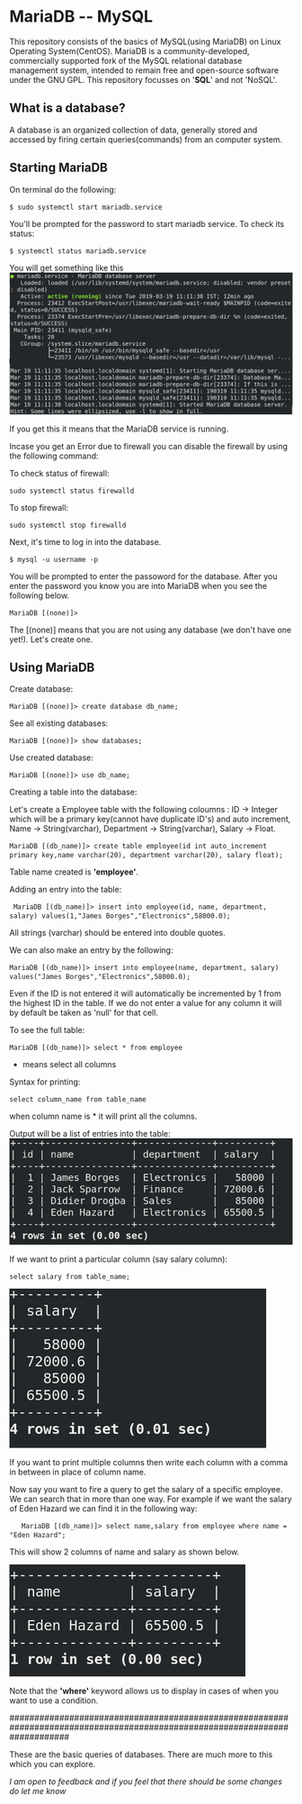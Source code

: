 # MariaDB -- MySQL
This repository consists of the basics of MySQL(using MariaDB) on Linux Operating System(CentOS). MariaDB is a community-developed, commercially supported fork of the MySQL relational database management system, intended to remain free and open-source software under the GNU GPL. This repository focusses on '__SQL__' and not 'NoSQL'.

## What is a database?
A database is an organized collection of data, generally stored and accessed by firing certain queries(commands) from an computer system.

## Starting MariaDB
On terminal do the following:

    $ sudo systemctl start mariadb.service

You'll be prompted for the password to start mariadb service. To check its status:

    $ systemctl status mariadb.service
   
You will get something like this
![alt text](https://github.com/samuelpio01/mariadb-mysql/blob/master/mariadb-status.png)

If you get this it means that the MariaDB service is running. 

Incase you get an Error due to firewall you can disable the firewall by using the following command:

To check status of firewall: 
    
    sudo systemctl status firewalld
    
To stop firewall: 

    sudo systemctl stop firewalld

Next, it's time to log in into the database.

    $ mysql -u username -p

You will be prompted to enter the passoword for the database. After you enter the password you know you are into MariaDB when you see the following below. 
    
    MariaDB [(none)]> 
    
The [(none)] means that you are not using any database (we don't have one yet!). Let's create one.

## Using MariaDB
Create database:

    MariaDB [(none)]> create database db_name;
    
See all existing databases:

    MariaDB [(none)]> show databases;

Use created database:

    MariaDB [(none)]> use db_name;
    
Creating a table into the database:

Let's create a Employee table with the following coloumns : ID -> Integer which will be a primary key(cannot have duplicate ID's) and auto increment, Name -> String(varchar), Department -> String(varchar), Salary -> Float.

    MariaDB [(db_name)]> create table employee(id int auto_increment primary key,name varchar(20), department varchar(20), salary float);

Table name created is __'employee'__.

Adding an entry into the table:

     MariaDB [(db_name)]> insert into employee(id, name, department, salary) values(1,"James Borges","Electronics",58000.0);

All strings (varchar) should be entered into double quotes. 

We can also make an entry by the following:

    MariaDB [(db_name)]> insert into employee(name, department, salary) values("James Borges","Electronics",58000.0);
    
Even if the ID is not entered it will automatically be incremented by 1 from the highest ID in the table. If we do not enter a value for any column it will by default be taken as 'null' for that cell.

To see the full table:

    MariaDB [(db_name)]> select * from employee

 * means select all columns
 
 Syntax for printing:
 
    select column_name from table_name
    
when column name is * it will print all the columns.

Output will be a list of entries into the table:
![alt text](https://github.com/samuelpio01/mariadb-mysql/blob/master/mariadb-table-print.png)

If we want to print a particular column (say salary column):

    select salary from table_name;

![alt text](https://github.com/samuelpio01/mariadb-mysql/blob/master/salary_column.png)

If you want to print multiple columns then write each column with a comma in between in place of column name.


Now say you want to fire a  query to get the salary of a specific employee. We can search that in more than one way. For example if we want the salary of Eden Hazard we can find it in the following way:

        
       MariaDB [(db_name)]> select name,salary from employee where name = "Eden Hazard";
       
This will show 2 columns of name and salary as shown below.

![alt text](https://github.com/samuelpio01/mariadb-mysql/blob/master/using_where.png)

Note that the __'where'__ keyword allows us to display in cases of when you want to use a condition.

############################################################################################################################

These are the basic queries of databases. There are much more to this which you can explore. 

_I am open to feedback and if you feel that there should be some changes do let me know_

